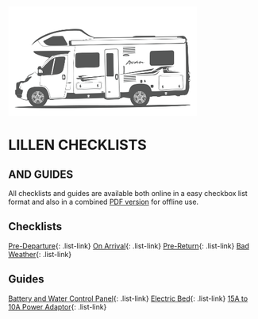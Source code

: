 <link href="styles/custom.css" rel="stylesheet" />

<img class="center" src="images/motorhomes.png" />
<h1 class="title">LILLEN CHECKLISTS</h1>
<h2 class="subtitle">AND GUIDES</h2>

All checklists and guides are available both online in a easy checkbox list 
format and also in a combined [PDF version](docs/lillen-checklist.pdf) 
for offline use.

## Checklists

[Pre-Departure](checklists/pre-departure.md){: .list-link}
[On Arrival](checklists/on-arrival.md){: .list-link}
[Pre-Return](checklists/pre-return.md){: .list-link}
[Bad Weather](checklists/bad-weather.md){: .list-link}

## Guides
[Battery and Water Control Panel](guides/control-panel.md){: .list-link}
[Electric Bed](guides/bed.md){: .list-link}
[15A to 10A Power Adaptor](guides/power-adaptor.md){: .list-link}